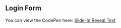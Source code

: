 ## Login Form

You can view the CodePen here:
[Slide-In Reveal Text](https://codepen.io/ryanji99/pen/yyLqyKO)

